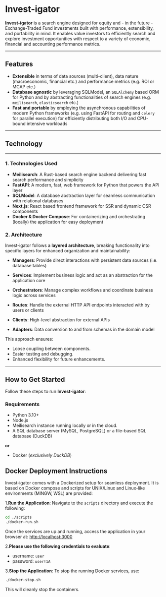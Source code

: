 # Invest-igator

**Invest-igator** is a search engine designed for equity and - in the future - Exchange-Traded Fund investments built
with
performance,
extensibility, and portability in mind. It enables value investors to efficiently search and explore investment
opportunities with respect to a variety of economic, financial and accounting performance metrics.

---

## Features

- **Extensible** in terms of data sources (multi-client), data nature (macroeconomic, financial etc.) and performance
  metrics (e.g. ROI or MCAP etc.)
- **Database agnostic** by leveraging SQLModel, an `SQLAlchemy` based ORM for Python and by abstracting functionalities
  of
  search engines (e.g. `meilisearch`, `elasticsearch` etc.)
- **Fast and portable** by employing the asynchronous capabilities of modern Python frameworks (e.g. using FastAPI for
  routing and `celery` for parallel execution) for efficiently distributing both I/O and CPU-bound intensive workloads

---

## Technology

---

### 1. **Technologies Used**

- **Meilisearch**: A Rust-based search engine backend delivering fast search performance and simplicity
- **FastAPI**: A modern, fast, web framework for Python that powers the API layer
- **SQLModel**: A database abstraction layer for seamless communication with relational databases
- **Next.js**: React based frontend framework for SSR and dynamic CSR components
- **Docker & Docker Compose**: For containerizing and orchestrating (locally) the application for easy deployment

### 2. **Architecture**

Invest-igator follows a **layered architecture**, breaking functionality into specific layers for enhanced organization
and maintainability:

- **Managers**: Provide direct interactions with persistent data sources (i.e. database tables)
- **Services**: Implement business logic and act as an abstraction for the application core
- **Orchestrators**: Manage complex workflows and coordinate business logic across services

- **Routes**: Handle the external HTTP API endpoints interacted with by users or clients
- **Clients**: High-level abstraction for external APIs
- **Adapters**: Data conversion to and from schemas in the domain model

This approach ensures:

- Loose coupling between components.
- Easier testing and debugging.
- Enhanced flexibility for future enhancements.

---

## **How to Get Started**

Follow these steps to run **Invest-igator**:

### **Requirements**

- Python 3.10+
- Node.js
- Meilisearch instance running locally or in the cloud.
- A SQL database server (MySQL, PostgreSQL) or a file-based SQL database (DuckDB)

**or**

- Docker (_exclusively DuckDB_)

## **Docker Deployment Instructions**

Invest-igator comes with a Dockerized setup for seamless deployment. It is based on Docker compose and scripts for
UNIX/Linux and Linux-like environments (MINGW, WSL) are provided:

1.**Run the Application**:
Navigate to the `scripts` directory and execute the following:

   ```bash
   cd ./scripts
   ./docker-run.sh
   ```

Once the services are up and running, access the application in your browser at:
[http://localhost:3000](http://localhost:3000)

2.**Please use the following credentials to evaluate**:

* username: `user`
* password: `user!1A`

3.**Stop the Application**:
To stop the running Docker services, use:

   ```bash
   ./docker-stop.sh
   ```

This will cleanly stop the containers.
